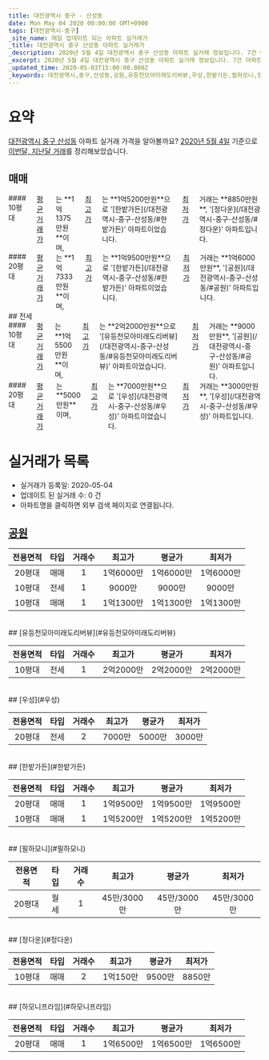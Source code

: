```yaml
---
title: 대전광역시 중구 - 산성동
date: Mon May 04 2020 00:00:00 GMT+0900
tags: [대전광역시-중구]
_site_name: 매일 업데이트 되는 아파트 실거래가
_title: 대전광역시 중구 산성동 아파트 실거래가
_description: 2020년 5월 4일 대전광역시 중구 산성동 아파트 실거래 정보입니다. 7건 아파트 정보가 있습니다.
_excerpt: 2020년 5월 4일 대전광역시 중구 산성동 아파트 실거래 정보입니다. 7건 아파트 정보가 있습니다.
_updated_time: 2020-05-03T15:00:00.000Z
_keywords: 대전광역시,중구,산성동,공원,유등천모아미래도리버뷰,우성,한밭가든,필하모니,정다운,하모니프라임
---
```





# 요약
<ins>대전광역시 중구 산성동</ins> 아파트 실거래 가격을 알아볼까요? <ins>2020년 5월 4일</ins> 기준으로 <ins>이번달, 지난달 거래</ins>를 정리해보았습니다.

## 매매
<div class="container">
<div class="six columns" markdown="1">
#### 10평대
<ins>평균 거래가</ins>는 **1억1375만원**이며, <ins>최고가</ins>는 **1억5200만원**으로 '[한밭가든](/대전광역시-중구-산성동/#한밭가든)' 아파트이었습니다. <ins>최저가</ins> 거래는 **8850만원**, '[정다운](/대전광역시-중구-산성동/#정다운)' 아파트입니다.
</div>
<div class="six columns" markdown="1">
#### 20평대
<ins>평균 거래가</ins>는 **1억7333만원**이며, <ins>최고가</ins>는 **1억9500만원**으로 '[한밭가든](/대전광역시-중구-산성동/#한밭가든)' 아파트이었습니다. <ins>최저가</ins> 거래는 **1억6000만원**, '[공원](/대전광역시-중구-산성동/#공원)' 아파트입니다.
</div>
</div>
## 전세
<div class="container">
<div class="six columns" markdown="1">
#### 10평대
<ins>평균 거래가</ins>는 **1억5500만원**이며, <ins>최고가</ins>는 **2억2000만원**으로 '[유등천모아미래도리버뷰](/대전광역시-중구-산성동/#유등천모아미래도리버뷰)' 아파트이었습니다. <ins>최저가</ins> 거래는 **9000만원**, '[공원](/대전광역시-중구-산성동/#공원)' 아파트입니다.
</div>
<div class="six columns" markdown="1">
#### 20평대
<ins>평균 거래가</ins>는 **5000만원**이며, <ins>최고가</ins>는 **7000만원**으로 '[우성](/대전광역시-중구-산성동/#우성)' 아파트이었습니다. <ins>최저가</ins> 거래는 **3000만원**, '[우성](/대전광역시-중구-산성동/#우성)' 아파트입니다.
</div>
</div>



# 실거래가 목록
- 실거래가 등록일: 2020-05-04
- 업데이트 된 실거래 수: 0 건
- 아파트명을 클릭하면 외부 검색 페이지로 연결됩니다.

## [공원](#공원)

|전용면적|타입|거래수|최고가|평균가|최저가|
|:---:|:---:|:---:|:---:|:---:|:---:|
|20평대|<span class="deal-type-1">매매</span>|1|1억6000만|1억6000만|1억6000만|
|10평대|<span class="deal-type-2">전세</span>|1|9000만|9000만|9000만|
|10평대|<span class="deal-type-1">매매</span>|1|1억1300만|1억1300만|1억1300만|

<br/>
## [유등천모아미래도리버뷰](#유등천모아미래도리버뷰)

|전용면적|타입|거래수|최고가|평균가|최저가|
|:---:|:---:|:---:|:---:|:---:|:---:|
|10평대|<span class="deal-type-2">전세</span>|1|2억2000만|2억2000만|2억2000만|

<br/>
## [우성](#우성)

|전용면적|타입|거래수|최고가|평균가|최저가|
|:---:|:---:|:---:|:---:|:---:|:---:|
|20평대|<span class="deal-type-2">전세</span>|2|7000만|5000만|3000만|

<br/>
## [한밭가든](#한밭가든)

|전용면적|타입|거래수|최고가|평균가|최저가|
|:---:|:---:|:---:|:---:|:---:|:---:|
|20평대|<span class="deal-type-1">매매</span>|1|1억9500만|1억9500만|1억9500만|
|10평대|<span class="deal-type-1">매매</span>|1|1억5200만|1억5200만|1억5200만|

<br/>
## [필하모니](#필하모니)

|전용면적|타입|거래수|최고가|평균가|최저가|
|:---:|:---:|:---:|:---:|:---:|:---:|
|20평대|<span class="deal-type-3">월세</span>|1|45만/3000만|45만/3000만|45만/3000만|

<br/>
## [정다운](#정다운)

|전용면적|타입|거래수|최고가|평균가|최저가|
|:---:|:---:|:---:|:---:|:---:|:---:|
|10평대|<span class="deal-type-1">매매</span>|2|1억150만|9500만|8850만|

<br/>
## [하모니프라임](#하모니프라임)

|전용면적|타입|거래수|최고가|평균가|최저가|
|:---:|:---:|:---:|:---:|:---:|:---:|
|20평대|<span class="deal-type-1">매매</span>|1|1억6500만|1억6500만|1억6500만|

<br/>



